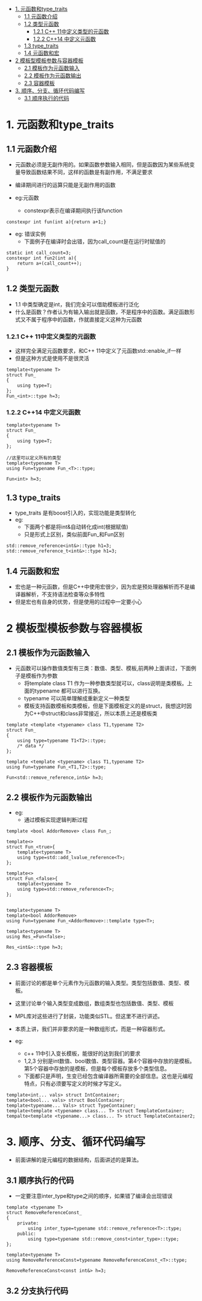 <!-- TOC -->

- [1. 元函数和type_traits](#1-元函数和type_traits)
    - [1.1 元函数介绍](#11-元函数介绍)
    - [1.2 类型元函数](#12-类型元函数)
        - [1.2.1 C++ 11中定义类型的元函数](#121-c-11中定义类型的元函数)
        - [1.2.2 C++14 中定义元函数](#122-c14-中定义元函数)
    - [1.3 type_traits](#13-type_traits)
    - [1.4 元函数和宏](#14-元函数和宏)
- [2 模板型模板参数与容器模板](#2-模板型模板参数与容器模板)
    - [2.1 模板作为元函数输入](#21-模板作为元函数输入)
    - [2.2 模板作为元函数输出](#22-模板作为元函数输出)
    - [2.3 容器模板](#23-容器模板)
- [3. 顺序、分支、循环代码编写](#3-顺序分支循环代码编写)
    - [3.1 顺序执行的代码](#31-顺序执行的代码)

<!-- /TOC -->
# 1. 元函数和type_traits
## 1.1 元函数介绍
* 元函数必须是无副作用的。如果函数参数输入相同，但是函数因为某些系统变量导致函数结果不同，这样的函数是有副作用，不满足要求

* 编译期间进行的运算只能是无副作用的函数

* eg:元函数
    * constexpr表示在编译期间执行该function
```
constexpr int fun(int a){return a+1;}
```


* eg: 错误实例
    * 下面例子在编译时会出错，因为call_count是在运行时赋值的

```
static int call_count=3;
constexpr int fun2(int a){
    return a+(call_count++);
}
```
## 1.2 类型元函数
* 1.1 中类型确定是int，我们完全可以借助模板进行泛化
* 什么是函数？作者认为有输入输出就是函数，不是程序中的函数。满足函数形式又不属于程序中的函数，作就直接定义这种为元函数

### 1.2.1 C++ 11中定义类型的元函数
* 这样完全满足元函数要求，和C++ 11中定义了元函数std::enable_if一样
* 但是这种方式是使用不是很灵活
```
template<typename T>
struct Fun_
{
    using type=T;
};
Fun_<int>::type h=3;
```
### 1.2.2 C++14 中定义元函数
```
template<typename T>
struct Fun_
{
    using type=T;
};

//这里可以定义所有的类型
template<typename T>
using Fun=typename Fun_<T>::type;

Fun<int> h=3;

```

## 1.3 type_traits
* type_traits 是有boost引入的，实现功能是类型转化
* eg:
    * 下面两个都是将int&自动转化成int(根据赋值)
    * 只是形式上区别，类似前面Fun_和Fun区别
```
std::remove_reference<int&>::type h1=3;
std::remove_reference_t<int&>::type h1=3;
```

## 1.4 元函数和宏
* 宏也是一种元函数，但是C++中使用宏很少，因为宏是预处理器解析而不是编译器解析，不支持语法检查等众多特性
* 但是宏也有自身的优势，但是使用的过程中一定要小心

# 2 模板型模板参数与容器模板
## 2.1 模板作为元函数输入
* 元函数可以操作数值类型有三类：数值、类型、模板,前两种上面讲过，下面例子是模板作为参数
    * 将template <typename> class T1 作为一种参数类型就可以，class说明是类模板。上面的typename 都可以进行互换。
    * typename 可以简单理解成重新定义一种类型
    * 模板支持函数模板和类模板，但是下面模板定义的是struct，我想这时因为C++中struct和class非常接近，所以本质上还是模板类
```
template <template <typename> class T1,typename T2>
struct Fun_
{
    using type=typename T1<T2>::type;
    /* data */
};

template <template <typename> class T1,typename T2>
using Fun=typename Fun_<T1,T2>::type;

Fun<std::remove_reference,int&> h=3;
```

## 2.2 模板作为元函数输出

* eg:
    * 通过模板实现逻辑判断过程
```
template <bool AddorRemove> class Fun_;

template<>
struct Fun_<true>{
    template<typename T>
    using type=std::add_lvalue_reference<T>;
};

template<>
struct Fun_<false>{
    template<typename T>
    using type=std::remove_reference<T>;
};


template<typename T>
template<bool AddorRemove>
using Fun=typename Fun_<AddorRemove>::template type<T>;

template<typename T>
using Res_=Fun<false>;

Res_<int&>::type h=3;
```

## 2.3 容器模板
* 前面讨论的都是单个元素作为元函数的输入类型。类型包括数值、类型、模板。
* 这里讨论单个输入类型变成数组，数组类型也包括数值、类型、模板
* MPL库对这些进行了封装，功能类似STL。但这里不进行讲述。

* 本质上讲，我们并非要求的是一种数组形式，而是一种容器形式。

* eg:
    * c++ 11中引入变长模板，能很好的达到我们的要求
    * 1,2,3 分别是int数值、bool数值、类型容器。第4个容器中存放的是模板。第5个容器中存放的是模板，但是每个模板存放多个类型信息。
    * 下面都只是声明，生变已经包含编译器所需要的全部信息。这也是元编程特点，只有必须要写定义的时候才写定义。
```
template<int... vals> struct IntContainer;
template<bool... vals> struct BoolContainer;
template<typename... Vals> struct TypeContainer;
template<template <typename> class... T> struct TemplateContainer;
tempalte<template <typename...> class... T> struct TemplateContainer2;
```

# 3. 顺序、分支、循环代码编写
* 前面讲解的是元编程的数据结构，后面讲述的是算法。

## 3.1 顺序执行的代码
* 一定要注意inter_type和type之间的顺序，如果错了编译会出现错误
```
template <typename T>
struct RemoveReferenceConst_
{
    private:
        using inter_type=typename std::remove_reference<T>::type;
    public:
        using type=typename std::remove_const<inter_type>::type;
};

template<typename T>
using RemoveReferenceConst=typename RemoveReferenceConst_<T>::type;

RemoveReferenceConst<const int&> h=3;
```

## 3.2 分支执行代码